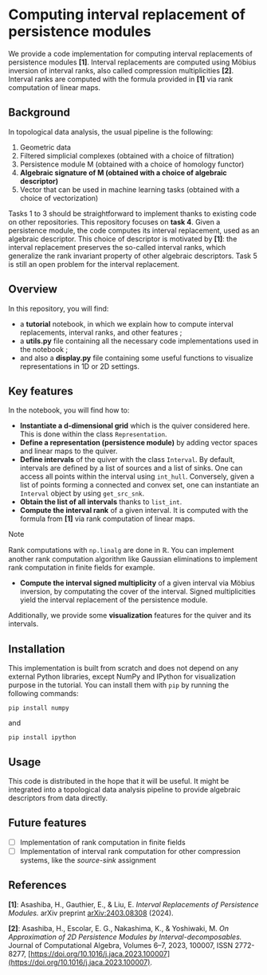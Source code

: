 # Computing interval replacement of persistence modules

We provide a code implementation for computing interval replacements of persistence modules **[1]**. Interval replacements are computed using Möbius inversion of interval ranks, also called compression multiplicities **[2]**. Interval ranks are computed with the formula provided in **[1]** via rank computation of linear maps. 

## Background

In topological data analysis, the usual pipeline is the following:
1. Geometric data
2. Filtered simplicial complexes (obtained with a choice of filtration)
3. Persistence module M (obtained with a choice of homology functor)
4. **Algebraic signature of M (obtained with a choice of algebraic descriptor)**
5. Vector that can be used in machine learning tasks (obtained with a choice of vectorization)

Tasks 1 to 3 should be straightforward to implement thanks to existing code on other repositories. This repository focuses on **task 4**. Given a persistence module, the code computes its interval replacement, used as an algebraic descriptor. This choice of descriptor is motivated by **[1]**: the interval replacement preserves the so-called interval ranks, which generalize the rank invariant property of other algebraic descriptors. Task 5 is still an open problem for the interval replacement.

## Overview

In this repository, you will find:
- a **tutorial** notebook, in which we explain how to compute interval replacements, interval ranks, and other features ;
- a **utils.py** file containing all the necessary code implementations used in the notebook ;
-  and also a **display.py** file containing some useful functions to visualize representations in 1D or 2D settings.

## Key features

In the notebook, you will find how to:
- **Instantiate a d-dimensional grid** which is the quiver considered here. This is done within the class `Representation`. 
- **Define a representation (persistence module)** by adding vector spaces and linear maps to the quiver.
- **Define intervals** of the quiver with the class `Interval`. By default, intervals are defined by a list of sources and a list of sinks. One can access all points within the interval using `int_hull`. Conversely, given a list of points forming a connected and convex set, one can instantiate an `Interval` object by using `get_src_snk`.
- **Obtain the list of all intervals** thanks to `list_int`.
- **Compute the interval rank** of a given interval. It is computed with the formula from **[1]** via rank computation of linear maps.
> [!NOTE]
> Rank computations with `np.linalg` are done in $\mathbb{R}$. You can implement another rank computation algorithm like Gaussian eliminations to implement rank computation in finite fields for example. 
- **Compute the interval signed multiplicity** of a given interval via Möbius inversion, by computating the cover of the interval. Signed multiplicities yield the interval replacement of the persistence module.

Additionally, we provide some **visualization** features for the quiver and its intervals.

## Installation

This implementation is built from scratch and does not depend on any external Python libraries, except NumPy and IPython for visualization purpose in the tutorial. You can install them with `pip` by running the following commands:
```
pip install numpy
```
and 
```
pip install ipython
```

## Usage

This code is distributed in the hope that it will be useful. It might be integrated into a topological data analysis pipeline to provide algebraic descriptors from data directly. 

## Future features

- [ ] Implementation of rank computation in finite fields
- [ ] Implementation of interval rank computation for other compression systems, like the _source-sink_ assignment

## References

**[1]**: Asashiba, H., Gauthier, E., & Liu, E. _Interval Replacements of Persistence Modules._ arXiv preprint [arXiv:2403.08308](https://arxiv.org/abs/2403.08308) (2024). 

**[2]**: Asashiba, H., Escolar, E. G., Nakashima, K., & Yoshiwaki, M. _On Approximation of 2D Persistence Modules by Interval-decomposables._ Journal of Computational Algebra, Volumes 6–7, 2023, 100007, ISSN 2772-8277, [https://doi.org/10.1016/j.jaca.2023.100007](https://doi.org/10.1016/j.jaca.2023.100007).
